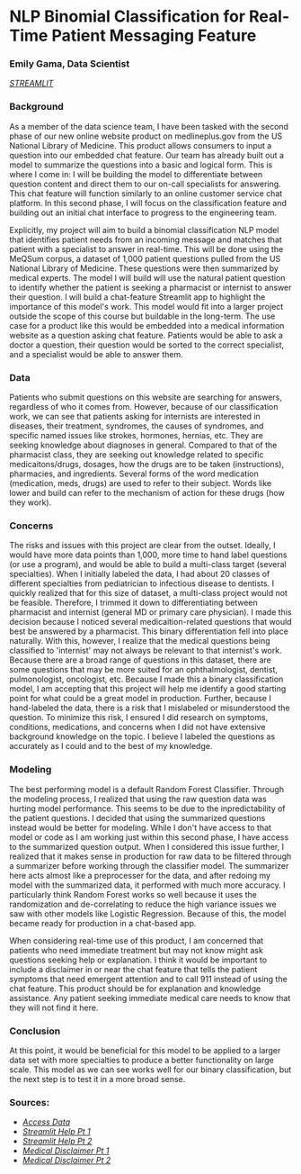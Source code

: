 # NLP Binomial Classification for Real-Time Patient Messaging Feature
### Emily Gama, Data Scientist

[*STREAMLIT*](https://share.streamlit.io/emilygama/binary-classification-nlp-patient-questions/main/chat_app.py)

### Background
As a member of the data science team, I have been tasked with the second phase of our new online website product on medlineplus.gov from the US National Library of Medicine. This product allows consumers to input a question into our embedded chat feature. Our team has already built out a model to summarize the questions into a basic and logical form. This is where I come in: I will be building the model to differentiate between question content and direct them to our on-call specialists for answering. This chat feature will function similarly to an online customer service chat platform. In this second phase, I will focus on the classification feature and building out an initial chat interface to progress to the engineering team. 

Explicitly, my project will aim to build a binomial classification NLP model that identifies patient needs from an incoming message and matches that patient with a specialist to answer in real-time. This will be done using the MeQSum corpus, a dataset of 1,000 patient questions pulled from the US National Library of Medicine. These questions were then summarized by medical experts. The model I will build will use the natural patient question to identify whether the patient is seeking a pharmacist or internist to answer their question. I will build a chat-feature Streamlit app to highlight the importance of this model's work. This model would fit into a larger project outside the scope of this course but buildable in the long-term. The use case for a product like this would be embedded into a medical information website as a question asking chat feature. Patients would be able to ask a doctor a question, their question would be sorted to the correct specialist, and a specialist would be able to answer them.

### Data
Patients who submit questions on this website are searching for answers, regardless of who it comes from. However, because of our classification work, we can see that patients asking for internists are interested in diseases, their treatment, syndromes, the causes of syndromes, and specific named issues like strokes, hormones, hernias, etc. They are seeking knowledge about diagnoses in general. Compared to that of the pharmacist class, they are seeking out knowledge related to specific medicaitons/drugs, dosages, how the drugs are to be taken (instructions), pharmacies, and ingredients. Several forms of the word medication (medication, meds, drugs) are used to refer to their subject. Words like lower and build can refer to the mechanism of action for these drugs (how they work). 

### Concerns
The risks and issues with this project are clear from the outset. Ideally, I would have more data points than 1,000, more time to hand label questions (or use a program), and would be able to build a multi-class target (several specialties). When I initially labeled the data, I had about 20 classes of different specialties from pediatrician to infectious disease to dentists. I quickly realized that for this size of dataset, a multi-class project would not be feasible. Therefore, I trimmed it down to differentiating between pharmacist and internist (general MD or primary care physician). I made this decision because I noticed several medicaition-related questions that would best be answered by a pharmacist. This binary differentiation fell into place naturally. With this, however, I realize that the medical questions being classified to 'internist' may not always be relevant to that internist's work. Because there are a broad range of questions in this dataset, there are some questions that may be more suited for an ophthalmologist, dentist, pulmonologist, oncologist, etc. Because I made this a binary classification model, I am accepting that this project will help me identify a good starting point for what could be a great model in production. Further, because I hand-labeled the data, there is a risk that I mislabeled or misunderstood the question. To minimize this risk, I ensured I did research on symptoms, conditions, medications, and concerns when I did not have extensive background knowledge on the topic. I believe I labeled the questions as accurately as I could and to the best of my knowledge. 

### Modeling
The best performing model is a default Random Forest Classifier. Through the modeling process, I realized that using the raw question data was hurting model performance. This seems to be due to the inpredictability of the patient questions. I decided that using the summarized questions instead would be better for modeling. While I don't have access to that model or code as I am working just within this second phase, I have access to the summarized question output. When I considered this issue further, I realized that it makes sense in production for raw data to be filtered through a summarizer before working through the classifier model. The summarizer here acts almost like a preprocesser for the data, and after redoing my model with the summarized data, it performed with much more accuracy. I particularly think Random Forest works so well because it uses the randomization and de-correlating to reduce the high variance issues we saw with other models like Logistic Regression. Because of this, the model became ready for production in a chat-based app. 

When considering real-time use of this product, I am concerned that patients who need immediate treatment but may not know might ask questions seeking help or explanation. I think it would be important to include a disclaimer in or near the chat feature that tells the patient symptoms that need emergent attention and to call 911 instead of using the chat feature. This product should be for explanation and knowledge assistance. Any patient seeking immediate medical care needs to know that they will not find it here. 

### Conclusion
At this point, it would be beneficial for this model to be applied to a larger data set with more specialties to produce a better functionality on large scale. This model as we can see works well for our binary classification, but the next step is to test it in a more broad sense.


### Sources: 
* [*Access Data*](https://paperswithcode.com/dataset/meqsum)
* [*Streamlit Help Pt 1*](https://github.com/andfanilo/social-media-tutorials/blob/master/20220124-streamlitchat/streamlit_app.py)
* [*Streamlit Help Pt 2*](https://github.com/AI-Yash/st-chat/blob/main/streamlit_chat/__init__.py)
* [*Medical Disclaimer Pt 1*](https://www.massgeneral.org/notices/disclaimer)
* [*Medical Disclaimer Pt 2*](https://www.insted.us/emergency-disclaimer)




